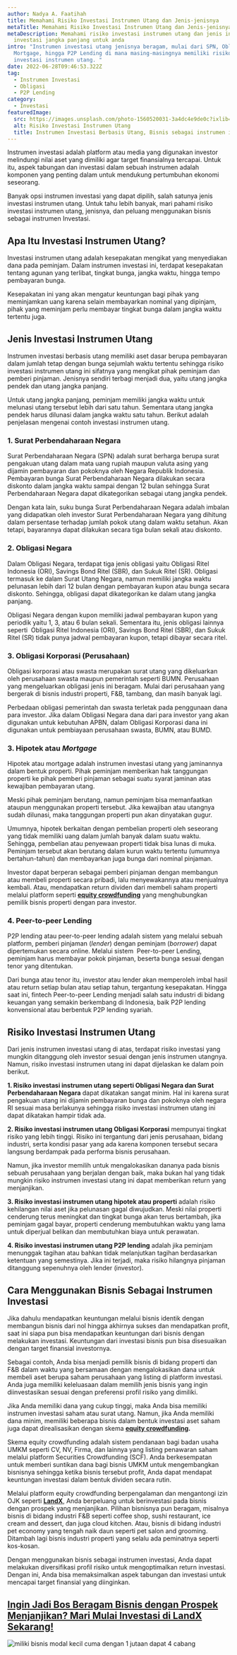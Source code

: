 ```yaml
---
author: Nadya A. Faatihah
title: Memahami Risiko Investasi Instrumen Utang dan Jenis-jenisnya
metaTitle: Memahami Risiko Investasi Instrumen Utang dan Jenis-jenisnya
metaDescription: Memahami risiko investasi instrumen utang dan jenis instrumen
  investasi jangka panjang untuk anda
intro: "Instrumen investasi utang jenisnya beragam, mulai dari SPN, Obligasi,
  Mortgage, hingga P2P Lending di mana masing-masingnya memiliki risiko
  investasi instrumen utang. "
date: 2022-06-28T09:46:53.322Z
tag:
  - Instrumen Investasi
  - Obligasi
  - P2P Lending
category:
  - Investasi
featuredImage:
  src: https://images.unsplash.com/photo-1560520031-3a4dc4e9de0c?ixlib=rb-1.2.1&ixid=MnwxMjA3fDB8MHxwaG90by1wYWdlfHx8fGVufDB8fHx8&auto=format&fit=crop&w=773&q=80
  alt: Risiko Investasi Instrumen Utang
  title: Instrumen Investasi Berbasis Utang, Bisnis sebagai instrumen investasi
---
```

<!--StartFragment-->

Instrumen investasi adalah platform atau media yang digunakan investor melindungi nilai aset yang dimiliki agar target finansialnya tercapai. Untuk itu, aspek tabungan dan investasi dalam sebuah instrumen adalah komponen yang penting dalam untuk mendukung pertumbuhan ekonomi seseorang. 

Banyak opsi instrumen investasi yang dapat dipilih, salah satunya jenis investasi instrumen utang. Untuk tahu lebih banyak, mari pahami risiko investasi instrumen utang, jenisnya, dan peluang menggunakan bisnis sebagai instrumen Investasi.

## Apa Itu Investasi Instrumen Utang?

Investasi instrumen utang adalah kesepakatan mengikat yang menyediakan dana pada peminjam. Dalam instrumen investasi ini, terdapat kesepakatan tentang agunan yang terlibat, tingkat bunga, jangka waktu, hingga tempo pembayaran bunga. 

Kesepakatan ini yang akan mengatur keuntungan bagi pihak yang meminjamkan uang karena selain membayarkan nominal yang dipinjam, pihak yang meminjam perlu membayar tingkat bunga dalam jangka waktu tertentu juga.

## Jenis Investasi Instrumen Utang

Instrumen investasi berbasis utang memiliki aset dasar berupa pembayaran dalam jumlah tetap dengan bunga sejumlah waktu tertentu sehingga risiko investasi instrumen utang ini sifatnya yang mengikat pihak peminjam dan pemberi pinjaman. Jenisnya sendiri terbagi menjadi dua, yaitu utang jangka pendek dan utang jangka panjang. 

Untuk utang jangka panjang, peminjam memiliki jangka waktu untuk melunasi utang tersebut lebih dari satu tahun. Sementara utang jangka pendek harus dilunasi dalam jangka waktu satu tahun. Berikut adalah penjelasan mengenai contoh investasi instrumen utang.

### 1. Surat Perbendaharaan Negara

Surat Perbendaharaan Negara (SPN) adalah surat berharga berupa surat pengakuan utang dalam mata uang rupiah maupun valuta asing yang dijamin pembayaran dan pokoknya oleh Negara Republik Indonesia. Pembayaran bunga Surat Perbendaharaan Negara dilakukan secara diskonto dalam jangka waktu sampai dengan 12 bulan sehingga Surat Perbendaharaan Negara dapat dikategorikan sebagai utang jangka pendek.

Dengan kata lain, suku bunga Surat Perbendaharaan Negara adalah imbalan yang didapatkan oleh investor Surat Perbendaharaan Negara yang dihitung dalam persentase terhadap jumlah pokok utang dalam waktu setahun. Akan tetapi, bayarannya dapat dilakukan secara tiga bulan sekali atau diskonto.

### 2. Obligasi Negara

Dalam Obligasi Negara, terdapat tiga jenis obligasi yaitu Obligasi Ritel Indonesia (ORI), Savings Bond Ritel (SBR), dan Sukuk Ritel (SR). Obligasi termasuk ke dalam Surat Utang Negara, namun memiliki jangka waktu pelunasan lebih dari 12 bulan dengan pembayaran kupon atau bunga secara diskonto. Sehingga, obligasi dapat dikategorikan ke dalam utang jangka panjang.

Obligasi Negara dengan kupon memiliki jadwal pembayaran kupon yang periodik yaitu 1, 3, atau 6 bulan sekali. Sementara itu, jenis obligasi lainnya seperti  Obligasi Ritel Indonesia (ORI), Savings Bond Ritel (SBR), dan Sukuk Ritel (SR) tidak punya jadwal pembayaran kupon, tetapi dibayar secara ritel. 

### 3. Obligasi Korporasi (Perusahaan)

Obligasi korporasi atau swasta merupakan surat utang yang dikeluarkan oleh perusahaan swasta maupun pemerintah seperti BUMN. Perusahaan yang mengeluarkan obligasi jenis ini beragam. Mulai dari perusahaan yang bergerak di bisnis industri properti, F&B, tambang, dan masih banyak lagi.

Perbedaan obligasi pemerintah dan swasta terletak pada penggunaan dana para investor. Jika dalam Obligasi Negara dana dari para investor yang akan digunakan untuk kebutuhan APBN, dalam Obligasi Korporasi dana ini digunakan untuk pembiayaan perusahaan swasta, BUMN, atau BUMD. 

### 3. Hipotek atau *Mortgage*

Hipotek atau mortgage adalah instrumen investasi utang yang jaminannya dalam bentuk properti. Pihak peminjam memberikan hak tanggungan properti ke pihak pemberi pinjaman sebagai suatu syarat jaminan atas kewajiban pembayaran utang. 

Meski pihak peminjam berutang, namun peminjam bisa memanfaatkan ataupun menggunakan properti tersebut. Jika kewajiban atau utangnya sudah dilunasi, maka tanggungan properti pun akan dinyatakan gugur.

Umumnya, hipotek berkaitan dengan pembelian properti oleh seseorang yang tidak memiliki uang dalam jumlah banyak dalam suatu waktu. Sehingga, pembelian atau penyewaan properti tidak bisa lunas di muka. Peminjam tersebut akan berutang dalam kurun waktu tertentu (umumnya bertahun-tahun) dan membayarkan juga bunga dari nominal pinjaman. 

Investor dapat berperan sebagai pemberi pinjaman dengan membangun atau membeli properti secara pribadi, lalu menyewakannya atau menjualnya kembali. Atau, mendapatkan return dividen dari membeli saham properti melalui platform seperti **[equity crowdfunding](https://landx.id/)** yang menghubungkan pemilik bisnis properti dengan para investor. 

### 4. Peer-to-peer Lending

P2P lending atau peer-to-peer lending adalah sistem yang melalui sebuah platform, pemberi pinjaman (*lender*) dengan peminjam (*borrower*) dapat dipertemukan secara online. Melalui sistem  Peer-to-peer Lending, peminjam harus membayar pokok pinjaman, beserta bunga sesuai dengan tenor yang ditentukan. 

Dari bunga atau tenor itu, investor atau lender akan memperoleh imbal hasil atau return setiap bulan atau setiap tahun, tergantung kesepakatan. Hingga saat ini, fintech Peer-to-peer Lending menjadi salah satu industri di bidang keuangan yang semakin berkembang di Indonesia, baik P2P lending konvensional atau berbentuk P2P lending syariah. 

## Risiko Investasi Instrumen Utang

Dari jenis instrumen investasi utang di atas, terdapat risiko investasi yang mungkin ditanggung oleh investor sesuai dengan jenis instrumen utangnya. Namun, risiko investasi instrumen utang ini dapat dijelaskan ke dalam poin berikut.

**1. Risiko investasi instrumen utang seperti Obligasi Negara dan Surat Perbendaharaan Negara** dapat dikatakan sangat minim. Hal ini karena surat pengakuan utang ini dijamin pembayaran bunga dan pokoknya oleh negara RI sesuai masa berlakunya sehingga risiko investasi instrumen utang ini dapat dikatakan hampir tidak ada.

**2. Risiko investasi instrumen utang Obligasi Korporasi** mempunyai tingkat risiko yang lebih tinggi. Risiko ini tergantung dari jenis perusahaan, bidang industri, serta kondisi pasar yang ada karena komponen tersebut secara langsung berdampak pada performa bisnis perusahaan.

Namun, jika investor memilih untuk mengalokasikan dananya pada bisnis sebuah perusahaan yang berjalan dengan baik, maka bukan hal yang tidak mungkin risiko instrumen investasi utang ini dapat memberikan return yang menjanjikan.

**3. Risiko investasi instrumen utang hipotek atau properti** adalah risiko kehilangan nilai aset jika pelunasan gagal diwujudkan. Meski nilai properti cenderung terus meningkat dan tingkat bunga akan terus bertambah, jika peminjam gagal bayar, properti cenderung membutuhkan waktu yang lama untuk diperjual belikan dan membutuhkan biaya untuk perawatan.

**4. Risiko investasi instrumen utang P2P lending** adalah jika peminjam menunggak tagihan atau bahkan tidak melanjutkan tagihan berdasarkan ketentuan yang semestinya. Jika ini terjadi, maka risiko hilangnya pinjaman ditanggung sepenuhnya oleh lender (investor).

<!--EndFragment-->

## Cara Menggunakan Bisnis Sebagai Instrumen Investasi

Jika dahulu mendapatkan keuntungan melalui bisnis identik dengan membangun bisnis dari nol hingga akhirnya sukses dan mendapatkan profit, saat ini siapa pun bisa mendapatkan keuntungan dari bisnis dengan melakukan investasi. Keuntungan dari investasi bisnis pun bisa disesuaikan dengan target finansial investornya.

Sebagai contoh, Anda bisa menjadi pemilik bisnis di bidang properti dan F&B dalam waktu yang bersamaan dengan mengalokasikan dana untuk membeli aset berupa saham perusahaan yang listing di platform investasi. Anda juga memiliki keleluasaan dalam memilih jenis bisnis yang ingin diinvestasikan sesuai dengan preferensi profil risiko yang dimiliki.

Jika Anda memiliki dana yang cukup tinggi, maka Anda bisa memiliki instrumen investasi saham atau surat utang. Namun, jika Anda memiliki dana minim, memiliki beberapa bisnis dalam bentuk investasi aset saham juga dapat direalisasikan dengan skema **[equity crowdfunding](https://landx.id/).**

Skema equity crowdfunding adalah sistem pendanaan bagi badan usaha UMKM seperti CV, NV, Firma, dan lainnya yang listing penawaran saham melalui platform Securities Crowdfunding (SCF). Anda berkesempatan untuk memberi suntikan dana bagi bisnis UMKM untuk mengembangkan bisnisnya sehingga ketika bisnis tersebut profit, Anda dapat mendapat keuntungan investasi dalam bentuk dividen secara rutin.

Melalui platform equity crowdfunding berpengalaman dan mengantongi izin OJK seperti **[LandX](https://landx.id/)**, Anda berpeluang untuk berinvestasi pada bisnis dengan prospek yang menjanjikan. Pilihan bisnisnya pun beragam, misalnya bisnis di bidang industri F&B seperti coffee shop, sushi restaurant, ice cream and dessert, dan juga cloud kitchen. Atau, bisnis di bidang industri pet economy yang tengah naik daun seperti pet salon and grooming. Ditambah lagi bisnis industri properti yang selalu ada peminatnya seperti kos-kosan.

Dengan menggunakan bisnis sebagai instrumen investasi, Anda dapat melakukan diversifikasi profil risiko untuk mengoptimalkan return investasi. Dengan ini, Anda bisa memaksimalkan aspek tabungan dan investasi untuk mencapai target finansial yang diinginkan.

## **[Ingin Jadi Bos Beragam Bisnis dengan Prospek Menjanjikan? Mari Mulai Investasi di LandX Sekarang!](https://landx.id/project/?utm_source=Blog&utm_medium=organic+keyword&utm_campaign=blog&utm_id=Blog)**

<!--StartFragment-->

![miliki bisnis modal kecil cuma dengan 1 jutaan dapat 4 cabang ](https://accountgram-production.sfo2.cdn.digitaloceanspaces.com/landx_ghost/2021/11/jadi-owner-bisnis-hanya-1-jutaan-dengan-cuan-yang-sangat-menjanjikan.png)

<!--EndFragment-->